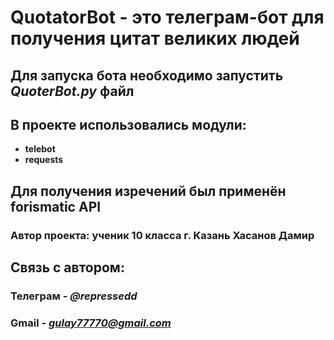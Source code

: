 # QuotatorBot - это телеграм-бот для получения цитат великих людей

## Для запуска бота необходимо запустить *QuoterBot.py* файл

## В проекте использовались модули:
* **telebot**  
* **requests**

## Для получения изречений был применён **forismatic API**



### Автор проекта: ученик 10 класса г. Казань Хасанов Дамир
## Связь с автором:
### Телеграм - *@repressedd*
### Gmail - *gulay77770@gmail.com*